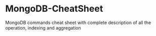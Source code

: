 # MongoDB-CheatSheet
MongoDB commands cheat sheet with complete description of all the operation, indexing and aggregation
